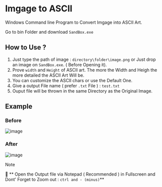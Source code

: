 # Imgage to ASCII 
   Windows Command line Program to Convert Imgage into ASCII Art.

   
Go to bin Folder and download `SandBox.exe`


## How to Use ?

1. Just type the path of image : `directory\folder\image.png` or Just drop an image on `SandBox.exe`. ( Before Opening it).
2. Prove `width` and `Height` of ASCII art. The more the Width and Heigh the more detailed the ASCII Art Will be.
3. You can customize the ASCII chars or use the Default One.
4. Give a output File name ( prefer `.txt` File ) : `test.txt`
5. Ouput file will be thrown in the same Directory as the Original Image.


## Example 

### Before

![image](https://github.com/ArcShahi/Image-to-ASCII/assets/90377780/359953e5-0423-4ced-acac-1d5ac0166108)


### After

![image](https://github.com/ArcShahi/Image-to-ASCII/assets/90377780/53a7281e-53cf-4792-a39b-c0ecfdfa2e2b)


>[!note]
>📕
>** Open the Output file via Notepad ( Recommended ) in Fullscreen and Dont' Forget to Zoom out : `ctrl and - (minus)`**





